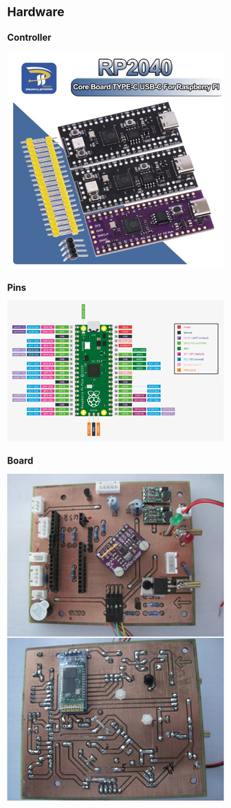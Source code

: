 # Hardware
## Controller
![RP2040](../images/RP2040.jpg)
## Pins
![RP2040DevBoardPins](../images/picoPins.png)
## Board
![Top](../images/board_top.jpg)
![Bottom](../images/board_bottom.jpg)